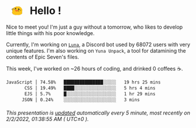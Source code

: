 <h1>   <img src="./spoink.gif" style="vertical-align:middle;" width="30px">   Hello ! </h1>

Nice to meet you! I'm just a guy without a tomorrow, who likes to develop little things with his poor knowledge.

Currently, I'm working on <a href='https://github.com/Asgarrrr/Luna'>`Luna`</a>, a Discord bot used by 68072 users with very unique features. I'm also working on `Yuna Unpack`, a tool for datamining the contents of Epic Seven's files.

This week, I've worked on ~26 hours of coding, and drinked 0 coffees ☕.

```
JavaScript │ 74.58%   ███████████████░░░░░   19 hrs 25 mins
       CSS │ 19.49%   ████░░░░░░░░░░░░░░░░   5 hrs 4 mins
       EJS │ 5.7%     █░░░░░░░░░░░░░░░░░░░   1 hr 29 mins
      JSON │ 0.24%    ░░░░░░░░░░░░░░░░░░░░   3 mins
```

###### This presentation is [updated](https://github.com/Asgarrrr) automatically every 5 minute, most recently on 2/2/2022, 01:38:55 AM ( UTC±0 ).